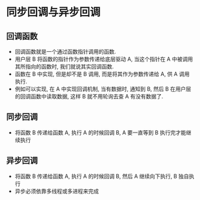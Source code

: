 # 同步回调与异步回调

## 回调函数

* 回调函数就是一个通过函数指针调用的函数.
* 用户层 B 将函数的指针作为参数传递给底层驱动 A, 当这个指针在 A 中被调用其所指向的函数时, 我们就说其实回调函数.
* 函数在 B 中实现, 但是却不是 B 调用, 而是将其作为参数传递给 A, 供 A 调用执行.
* 例如可以实现, 在 A 中实现回调机制, 当有数据时, 通知到 B, 然后 B 在用户层的回调函数中读取数据, 这样 B 就不用轮询去查 A 有没有数据了.

## 同步回调

* 将函数 B 传递给函数 A, 执行 A 的时候回调 B, A 要一直等到 B 执行完才能继续执行

## 异步回调

* 将函数 B 传递给函数 A, 执行 A 的时候回调 B, 然后 A 继续向下执行, B 独自执行
* 异步必须依靠多线程或多进程来完成